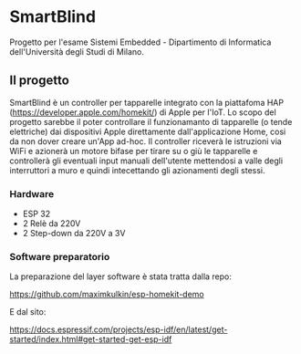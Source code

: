 # SmartBlind
Progetto per l'esame Sistemi Embedded - Dipartimento di Informatica dell'Università degli Studi di Milano.

## Il progetto
SmartBlind è un controller per tapparelle integrato con la piattafoma HAP (https://developer.apple.com/homekit/) di Apple per l'IoT. Lo scopo del progetto sarebbe il poter controllare il funzionamanto di tapparelle (o tende elettriche) dai dispositivi Apple direttamente dall'applicazione Home, cosi da non dover creare un'App ad-hoc.
Il controller riceverà le istruzioni via WiFi e azionerà un motore bifase per tirare su o giù le tapparelle e controllerà gli eventuali input manuali dell'utente mettendosi a valle degli interruttori a muro e quindi intecettando gli azionamenti degli stessi.

### Hardware
* ESP 32
* 2 Relè da 220V
* 2 Step-down da 220V a 3V

### Software preparatorio
La preparazione del layer software è stata tratta dalla repo:

https://github.com/maximkulkin/esp-homekit-demo

E dal sito:

https://docs.espressif.com/projects/esp-idf/en/latest/get-started/index.html#get-started-get-esp-idf
